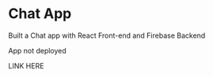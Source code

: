 # Chat App

Built a Chat app with React Front-end and Firebase Backend

App not deployed

LINK HERE
